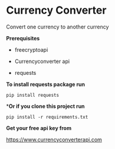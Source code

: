 # Currency Converter
Convert one currency to another currency

**Prerequisites**

- freecryptoapi

- Currencyconverter api

- requests 

**To install requests package run**

```pip install requests```

***Or if you clone this project run**

```pip install -r requirements.txt```

**Get your free api key from**

https://www.currencyconverterapi.com
